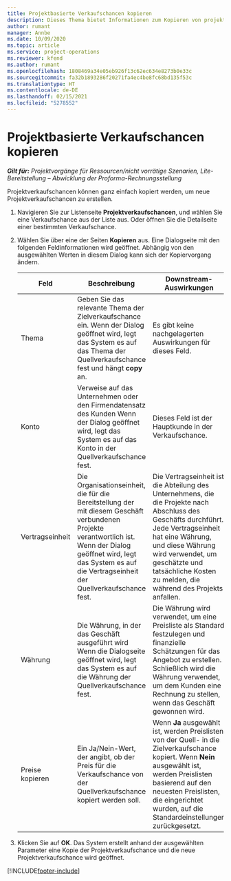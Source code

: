 ```yaml
---
title: Projektbasierte Verkaufschancen kopieren
description: Dieses Thema bietet Informationen zum Kopieren von projektbasierten Verkaufschancen in Project Operations.
author: rumant
manager: Annbe
ms.date: 10/09/2020
ms.topic: article
ms.service: project-operations
ms.reviewer: kfend
ms.author: rumant
ms.openlocfilehash: 1808469a34e05eb926f13c62ec634e8273b0e33c
ms.sourcegitcommit: fa32b1893286f20271fa4ec4be8fc68bd135f53c
ms.translationtype: HT
ms.contentlocale: de-DE
ms.lasthandoff: 02/15/2021
ms.locfileid: "5278552"
---
```

# <a name="copy-project-based-opportunities"></a>Projektbasierte Verkaufschancen kopieren

_**Gilt für:** Projektvorgänge für Ressourcen/nicht vorrätige Szenarien, Lite-Bereitstellung – Abwicklung der Proforma-Rechnungsstellung_


Projektverkaufschancen können ganz einfach kopiert werden, um neue Projektverkaufschancen zu erstellen. 

1. Navigieren Sie zur Listenseite **Projektverkaufschancen**, und wählen Sie eine Verkaufschance aus der Liste aus. Oder öffnen Sie die Detailseite einer bestimmten Verkaufschance. 
2. Wählen Sie über eine der Seiten **Kopieren** aus. Eine Dialogseite mit den folgenden Feldinformationen wird geöffnet. Abhängig von den ausgewählten Werten in diesem Dialog kann sich der Kopiervorgang ändern.

    | **Feld** | **Beschreibung** | **Downstream-Auswirkungen** |
    | --- | --- | --- |
    | Thema | Geben Sie das relevante Thema der Zielverkaufschance ein. Wenn der Dialog geöffnet wird, legt das System es auf das Thema der Quellverkaufschance fest und hängt **copy** an. | Es gibt keine nachgelagerten Auswirkungen für dieses Feld. |
    | Konto | Verweise auf das Unternehmen oder den Firmendatensatz des Kunden Wenn der Dialog geöffnet wird, legt das System es auf das Konto in der Quellverkaufschance fest. | Dieses Feld ist der Hauptkunde in der Verkaufschance. |
    | Vertragseinheit | Die Organisationseinheit, die für die Bereitstellung der mit diesem Geschäft verbundenen Projekte verantwortlich ist. Wenn der Dialog geöffnet wird, legt das System es auf die Vertragseinheit der Quellverkaufschance fest. | Die Vertragseinheit ist die Abteilung des Unternehmens, die die Projekte nach Abschluss des Geschäfts durchführt. Jede Vertragseinheit hat eine Währung, und diese Währung wird verwendet, um geschätzte und tatsächliche Kosten zu melden, die während des Projekts anfallen. |
    | Währung | Die Währung, in der das Geschäft ausgeführt wird Wenn die Dialogseite geöffnet wird, legt das System es auf die Währung der Quellverkaufschance fest. | Die Währung wird verwendet, um eine Preisliste als Standard festzulegen und finanzielle Schätzungen für das Angebot zu erstellen. Schließlich wird die Währung verwendet, um dem Kunden eine Rechnung zu stellen, wenn das Geschäft gewonnen wird. |
    | Preise kopieren | Ein Ja/Nein-Wert, der angibt, ob der Preis für die Verkaufschance von der Quellverkaufschance kopiert werden soll. | Wenn **Ja** ausgewählt ist, werden Preislisten von der Quell- in die Zielverkaufschance kopiert. Wenn **Nein** ausgewählt ist, werden Preislisten basierend auf den neuesten Preislisten, die eingerichtet wurden, auf die Standardeinstellungen zurückgesetzt. |

3. Klicken Sie auf **OK**. Das System erstellt anhand der ausgewählten Parameter eine Kopie der Projektverkaufschance und die neue Projektverkaufschance wird geöffnet.


[!INCLUDE[footer-include](../includes/footer-banner.md)]